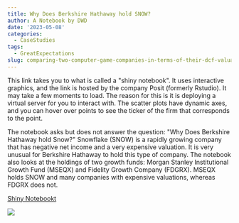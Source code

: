 ```yaml
---
title: Why Does Berkshire Hathaway hold SNOW?
author: A Notebook by DWD
date: '2023-05-08'
categories:
  - CaseStudies
tags:
  - GreatExpectations
slug: comparing-two-computer-game-companies-in-terms-of-their-dcf-valuation
---
```



This link takes you to what is called a "shiny notebook".  It uses interactive graphics, and the link is hosted by the company Posit (formerly Rstudio).  It may take a few moments to load.  The reason for this is it is deploying a virtual server for you to interact with.   The scatter plots have dynamic axes, and you can hover over points to see the ticker of the firm that corresponds to the point.

The notebook asks but does not answer the question: "Why Does Berkshire Hathaway hold Snow?" Snowflake (SNOW) is a rapidly growing company that has negative net income and a very expensive valuation. It is very unusual for Berkshire Hathaway to hold this type of company.  The notebook also looks at the holdings of two growth funds:  Morgan Stanley Institutional Growth Fund (MSEQX)  and Fidelity Growth Company (FDGRX).  MSEQX holds SNOW and many companies with expensive valuations, whereas FDGRX does not. 

[Shiny Notebookt](https://rart.shinyapps.io/SNOW/)


![](pagebreak6.png)
